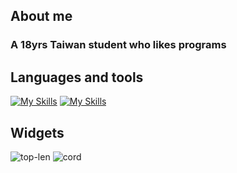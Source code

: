 ## About me
### A 18yrs Taiwan student who likes programs

## Languages and tools
[![My Skills](https://skillicons.dev/icons?i=python,javascript,html,css,c#)](https://skillicons.dev)
[![My Skills](https://skillicons.dev/icons?i=sqlite,git,github,discord,docker)](https://skillicons.dev)

## Widgets
![top-len](https://github-readme-stats.vercel.app/api/top-langs/?username=cjenf&langs_count=8&theme=nord&locale=en)
![cord](https://github-readme-stats.vercel.app/api?username=cjenf&show_icons=true&theme=nord)



